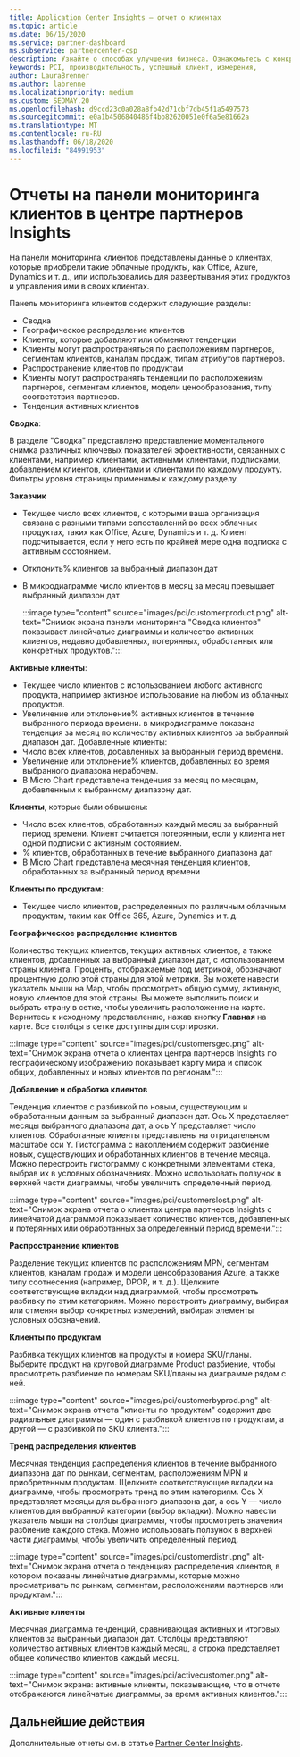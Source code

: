 ```yaml
---
title: Application Center Insights — отчет о клиентах
ms.topic: article
ms.date: 06/16/2020
ms.service: partner-dashboard
ms.subservice: partnercenter-csp
description: Узнайте о способах улучшения бизнеса. Ознакомьтесь с конкретными тенденциями клиентов по географическому, по продуктам и другим атрибутам.
keywords: PCI, производительность, успешный клиент, измерения,
author: LauraBrenner
ms.author: labrenne
ms.localizationpriority: medium
ms.custom: SEOMAY.20
ms.openlocfilehash: d9ccd23c0a028a8fb42d71cbf7db45f1a5497573
ms.sourcegitcommit: e0a1b4506840486f4bb82620051e0f6a5e81662a
ms.translationtype: MT
ms.contentlocale: ru-RU
ms.lasthandoff: 06/18/2020
ms.locfileid: "84991953"
---
```

# <a name="customers-dashboard-reports-from-partner-center-insights"></a>Отчеты на панели мониторинга клиентов в центре партнеров Insights

На панели мониторинга клиентов представлены данные о клиентах, которые приобрели такие облачные продукты, как Office, Azure, Dynamics и т. д., или использовались для развертывания этих продуктов и управления ими в своих клиентах. 
 
Панель мониторинга клиентов содержит следующие разделы: 

- Сводка  
- Географическое распределение клиентов 
- Клиенты, которые добавляют или обменяют тенденции 
- Клиенты могут распространяться по расположениям партнеров, сегментам клиентов, каналам продаж, типам атрибутов партнеров. 
- Распространение клиентов по продуктам 
- Клиенты могут распространять тенденции по расположениям партнеров, сегментам клиентов, модели ценообразования, типу соответствия партнеров. 
- Тенденция активных клиентов 

**Сводка**:

В разделе "Сводка" представлено представление моментального снимка различных ключевых показателей эффективности, связанных с клиентами, например клиентами, активными клиентами, подписками, добавлением клиентов, клиентами и клиентами по каждому продукту. Фильтры уровня страницы применимы к каждому разделу.

**Заказчик**

- Текущее число всех клиентов, с которыми ваша организация связана с разными типами сопоставлений во всех облачных продуктах, таких как Office, Azure, Dynamics и т. д. Клиент подсчитывается, если у него есть по крайней мере одна подписка с активным состоянием.  
- Отклонить% клиентов за выбранный диапазон дат 
- В микродиаграмме число клиентов в месяц за месяц превышает выбранный диапазон дат

  :::image type="content" source="images/pci/customerproduct.png" alt-text="Снимок экрана панели мониторинга "Сводка клиентов" показывает линейчатые диаграммы и количество активных клиентов, недавно добавленных, потерянных, обработанных или конкретных продуктов.":::

**Активные клиенты**:

- Текущее число клиентов с использованием любого активного продукта, например активное использование на любом из облачных продуктов.
- Увеличение или отклонение% активных клиентов в течение выбранного периода времени. в микродиаграмме показана тенденция за месяц по количеству активных клиентов за выбранный диапазон дат.
Добавленные клиенты:
- Число всех клиентов, добавленных за выбранный период времени.
- Увеличение или отклонение% клиентов, добавленных во время выбранного диапазона нерабочем.
- В Micro Chart представлена тенденция за месяц по месяцам, добавленным к выбранному диапазону дат.

**Клиенты**, которые были обвышены:
- Число всех клиентов, обработанных каждый месяц за выбранный период времени. Клиент считается потерянным, если у клиента нет одной подписки с активным состоянием. 
- % клиентов, обработанных в течение выбранного диапазона дат 
- В Micro Chart представлена месячная тенденция клиентов, обработанных за выбранный период времени 
 
**Клиенты по продуктам**:
- Текущее число клиентов, распределенных по различным облачным продуктам, таким как Office 365, Azure, Dynamics и т. д.  

**Географическое распределение клиентов**

Количество текущих клиентов, текущих активных клиентов, а также клиентов, добавленных за выбранный диапазон дат, с использованием страны клиента. Проценты, отображаемые под метрикой, обозначают процентную долю этой страны для этой метрики. Вы можете навести указатель мыши на Map, чтобы просмотреть общую сумму, активную, новую клиентов для этой страны. Вы можете выполнить поиск и выбрать страну в сетке, чтобы увеличить расположение на карте. Вернитесь к исходному представлению, нажав кнопку **Главная** на карте. Все столбцы в сетке доступны для сортировки.  

:::image type="content" source="images/pci/customersgeo.png" alt-text="Снимок экрана отчета о клиентах центра партнеров Insights по географическому изображению показывает карту мира и список общих, добавленных и новых клиентов по регионам.":::

**Добавление и обработка клиентов**

Тенденция клиентов с разбивкой по новым, существующим и обработанным данным за выбранный диапазон дат. Ось X представляет месяцы выбранного диапазона дат, а ось Y представляет число клиентов. Обработанные клиенты представлены на отрицательном масштабе оси Y. Гистограмма с накоплением содержит разбиение новых, существующих и обработанных клиентов в течение месяца. Можно перестроить гистограмму с конкретными элементами стека, выбрав их в условных обозначениях. Можно использовать ползунок в верхней части диаграммы, чтобы увеличить определенный период. 

:::image type="content" source="images/pci/customerslost.png" alt-text="Снимок экрана отчета о клиентах центра партнеров Insights с линейчатой диаграммой показывает количество клиентов, добавленных и потерянных или обработанных за определенный период времени.":::

**Распространение клиентов**

Разделение текущих клиентов по расположениям MPN, сегментам клиентов, каналам продаж и модели ценообразования Azure, а также типу соотнесения (например, DPOR, и т. д.). Щелкните соответствующие вкладки над диаграммой, чтобы просмотреть разбивку по этим категориям. Можно перестроить диаграмму, выбирая или отменяя выбор конкретных измерений, выбирая элементы условных обозначений. 

**Клиенты по продуктам**

Разбивка текущих клиентов на продукты и номера SKU/планы. Выберите продукт на круговой диаграмме Product разбиение, чтобы просмотреть разбиение по номерам SKU/планы на диаграмме рядом с ней.

:::image type="content" source="images/pci/customerbyprod.png" alt-text="Снимок экрана отчета "клиенты по продуктам" содержит две радиальные диаграммы — один с разбивкой клиентов по продуктам, а другой — с разбивкой по SKU клиента.":::

**Тренд распределения клиентов** 

Месячная тенденция распределения клиентов в течение выбранного диапазона дат по рынкам, сегментам, расположениям MPN и приобретенным продуктам. Щелкните соответствующие вкладки на диаграмме, чтобы просмотреть тренд по этим категориям. Ось X представляет месяцы для выбранного диапазона дат, а ось Y — число клиентов для выбранной категории (выбор вкладки). Можно навести указатель мыши на столбцы диаграммы, чтобы просмотреть значения разбиение каждого стека. Можно использовать ползунок в верхней части диаграммы, чтобы увеличить определенный период.   

:::image type="content" source="images/pci/customerdistri.png" alt-text="Снимок экрана отчета о тенденциях распределения клиентов, в котором показаны линейчатые диаграммы, которые можно просматривать по рынкам, сегментам, расположениям партнеров или продуктам.":::

**Активные клиенты**

Месячная диаграмма тенденций, сравнивающая активных и итоговых клиентов за выбранный диапазон дат. Столбцы представляют количество активных клиентов каждый месяц, а строка представляет общее количество клиентов каждый месяц. 

:::image type="content" source="images/pci/activecustomer.png" alt-text="Снимок экрана: активные клиенты, показывающие, что в отчете отображаются линейчатые диаграммы, за время активных клиентов.":::

## <a name="next-steps"></a>Дальнейшие действия

Дополнительные отчеты см. в статье [Partner Center Insights](partner-center-insights.md).
